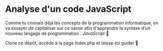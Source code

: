 # Analyse d'un code JavaScript

Comme tu connais déjà les concepts de la programmation informatique, on va essayer de capitaliser sur ce savoir afin d'apprendre la syntaxe d'un nouveau langage de programmation : _JavaScript_ :tada:

Clone ce dépôt, accède à la page index.php et laisse-toi guider 🤗
